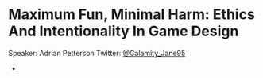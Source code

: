 # Maximum Fun, Minimal Harm: Ethics And Intentionality In Game Design
Speaker: Adrian Petterson
Twitter: [@Calamity_Jane95](https://twitter.com/Calamity_Jane95)

- 